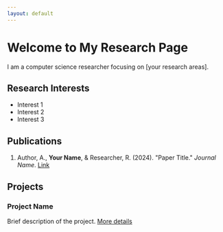 ```yaml
---
layout: default
---
```


# Welcome to My Research Page

I am a computer science researcher focusing on [your research areas].

## Research Interests

- Interest 1
- Interest 2
- Interest 3

## Publications

1. Author, A., **Your Name**, & Researcher, R. (2024). "Paper Title." *Journal Name*. [Link](https://example.com)

## Projects

### Project Name
Brief description of the project.
[More details](./projects/project1.md)
